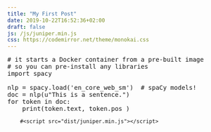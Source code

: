 ```yaml
---
title: "My First Post"
date: 2019-10-22T16:52:36+02:00
draft: false
js: /js/juniper.min.js
css: https://codemirror.net/theme/monokai.css
---
```


<pre data-executable data-theme="monokai">
# it starts a Docker container from a pre-built image
# so you can pre-install any libraries
import spacy

nlp = spacy.load('en_core_web_sm')  # spaCy models!
doc = nlp(u"This is a sentence.")
for token in doc:
    print(token.text, token.pos_)
</pre>

        #<script src="dist/juniper.min.js"></script>
<script>
    new Juniper({
    repo: 'ines/spacy-io-binder'
    });
    // listen to status updates
    document.addEventListener('juniper', ev =>
    console.log('Status:', ev.detail.status))
</script>